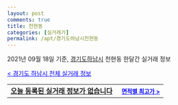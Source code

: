 ```yaml
---
layout: post
comments: true
title: 천현동
categories: [실거래가]
permalink: /apt/경기도하남시천현동
---
```


2021년 09월 18일 기준, <a href="/apt/경기도하남시">경기도하남시</a> 천현동 한달간 실거래 정보

<a style="color: blue;" href="/apt/경기도하남시">< 경기도 하남시 전체 실거래 정보</a>
<!---- start ---->
<table>
  <tr>
    <td colspan="4" style="font-weight: bold;"><a href="/apt/경기도하남시천현동{name_without_space}">오늘 등록된 실거래 정보가 없습니다</a> &nbsp;&nbsp;&nbsp; <a style="color: blue; font-size: smaller;" href="/apt/경기도하남시천현동{name_without_space}">면적별 최고가 ></a></td>
  </tr>
    
</table>
<!---- end ---->
    